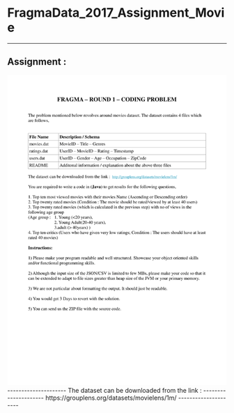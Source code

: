 # FragmaData_2017_Assignment_Movie

---------------------
Assignment : 
---------------------
<img src="images/fd1.png" width="1000" >
---------------------
The dataset can be downloaded from the link :
---------------------
https://grouplens.org/datasets/movielens/1m/
---------------------



